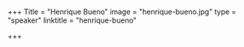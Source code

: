 +++
Title = "Henrique Bueno"
image = "henrique-bueno.jpg"
type = "speaker"
linktitle = "henrique-bueno"

+++
